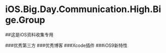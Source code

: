 # iOS.Big.Day.Communication.High.Bige.Group

##这是iOS资料收集专用

###优秀第三方
###优秀博客
###Xcode插件
###iOS9新特性

